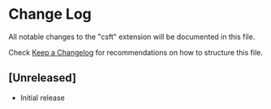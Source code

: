 # Change Log

All notable changes to the "csft" extension will be documented in this file.

Check [Keep a Changelog](http://keepachangelog.com/) for recommendations on how to structure this file.

## [Unreleased]

- Initial release